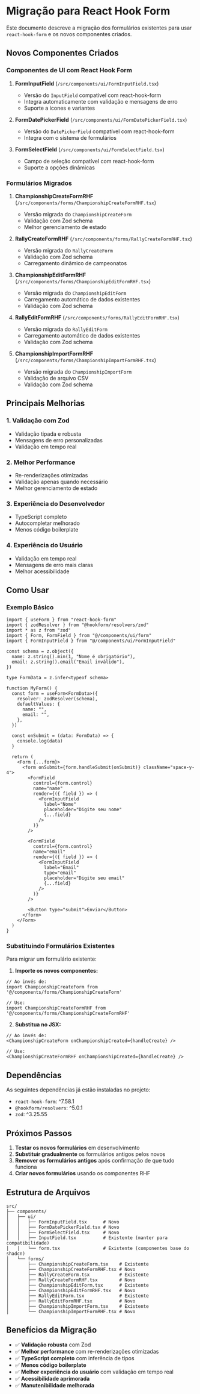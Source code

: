 # Migração para React Hook Form

Este documento descreve a migração dos formulários existentes para usar `react-hook-form` e os novos componentes criados.

## Novos Componentes Criados

### Componentes de UI com React Hook Form

1. **FormInputField** (`/src/components/ui/FormInputField.tsx`)
   - Versão do `InputField` compatível com react-hook-form
   - Integra automaticamente com validação e mensagens de erro
   - Suporte a ícones e variantes

2. **FormDatePickerField** (`/src/components/ui/FormDatePickerField.tsx`)
   - Versão do `DatePickerField` compatível com react-hook-form
   - Integra com o sistema de formulários

3. **FormSelectField** (`/src/components/ui/FormSelectField.tsx`)
   - Campo de seleção compatível com react-hook-form
   - Suporte a opções dinâmicas

### Formulários Migrados

1. **ChampionshipCreateFormRHF** (`/src/components/forms/ChampionshipCreateFormRHF.tsx`)
   - Versão migrada do `ChampionshipCreateForm`
   - Validação com Zod schema
   - Melhor gerenciamento de estado

2. **RallyCreateFormRHF** (`/src/components/forms/RallyCreateFormRHF.tsx`)
   - Versão migrada do `RallyCreateForm`
   - Validação com Zod schema
   - Carregamento dinâmico de campeonatos

3. **ChampionshipEditFormRHF** (`/src/components/forms/ChampionshipEditFormRHF.tsx`)
   - Versão migrada do `ChampionshipEditForm`
   - Carregamento automático de dados existentes
   - Validação com Zod schema

4. **RallyEditFormRHF** (`/src/components/forms/RallyEditFormRHF.tsx`)
   - Versão migrada do `RallyEditForm`
   - Carregamento automático de dados existentes
   - Validação com Zod schema

5. **ChampionshipImportFormRHF** (`/src/components/forms/ChampionshipImportFormRHF.tsx`)
   - Versão migrada do `ChampionshipImportForm`
   - Validação de arquivo CSV
   - Validação com Zod schema

## Principais Melhorias

### 1. Validação com Zod
- Validação tipada e robusta
- Mensagens de erro personalizadas
- Validação em tempo real

### 2. Melhor Performance
- Re-renderizações otimizadas
- Validação apenas quando necessário
- Melhor gerenciamento de estado

### 3. Experiência do Desenvolvedor
- TypeScript completo
- Autocompletar melhorado
- Menos código boilerplate

### 4. Experiência do Usuário
- Validação em tempo real
- Mensagens de erro mais claras
- Melhor acessibilidade

## Como Usar

### Exemplo Básico

```tsx
import { useForm } from "react-hook-form"
import { zodResolver } from "@hookform/resolvers/zod"
import * as z from "zod"
import { Form, FormField } from "@/components/ui/form"
import { FormInputField } from "@/components/ui/FormInputField"

const schema = z.object({
  name: z.string().min(1, "Nome é obrigatório"),
  email: z.string().email("Email inválido"),
})

type FormData = z.infer<typeof schema>

function MyForm() {
  const form = useForm<FormData>({
    resolver: zodResolver(schema),
    defaultValues: {
      name: "",
      email: "",
    },
  })

  const onSubmit = (data: FormData) => {
    console.log(data)
  }

  return (
    <Form {...form}>
      <form onSubmit={form.handleSubmit(onSubmit)} className="space-y-4">
        <FormField
          control={form.control}
          name="name"
          render={({ field }) => (
            <FormInputField
              label="Nome"
              placeholder="Digite seu nome"
              {...field}
            />
          )}
        />
        
        <FormField
          control={form.control}
          name="email"
          render={({ field }) => (
            <FormInputField
              label="Email"
              type="email"
              placeholder="Digite seu email"
              {...field}
            />
          )}
        />
        
        <Button type="submit">Enviar</Button>
      </form>
    </Form>
  )
}
```

### Substituindo Formulários Existentes

Para migrar um formulário existente:

1. **Importe os novos componentes:**
```tsx
// Ao invés de:
import ChampionshipCreateForm from '@/components/forms/ChampionshipCreateForm'

// Use:
import ChampionshipCreateFormRHF from '@/components/forms/ChampionshipCreateFormRHF'
```

2. **Substitua no JSX:**
```tsx
// Ao invés de:
<ChampionshipCreateForm onChampionshipCreated={handleCreate} />

// Use:
<ChampionshipCreateFormRHF onChampionshipCreated={handleCreate} />
```

## Dependências

As seguintes dependências já estão instaladas no projeto:

- `react-hook-form`: ^7.58.1
- `@hookform/resolvers`: ^5.0.1
- `zod`: ^3.25.55

## Próximos Passos

1. **Testar os novos formulários** em desenvolvimento
2. **Substituir gradualmente** os formulários antigos pelos novos
3. **Remover os formulários antigos** após confirmação de que tudo funciona
4. **Criar novos formulários** usando os componentes RHF

## Estrutura de Arquivos

```
src/
├── components/
│   ├── ui/
│   │   ├── FormInputField.tsx      # Novo
│   │   ├── FormDatePickerField.tsx # Novo
│   │   ├── FormSelectField.tsx     # Novo
│   │   ├── InputField.tsx          # Existente (manter para compatibilidade)
│   │   └── form.tsx                # Existente (componentes base do shadcn)
│   └── forms/
│       ├── ChampionshipCreateForm.tsx    # Existente
│       ├── ChampionshipCreateFormRHF.tsx # Novo
│       ├── RallyCreateForm.tsx           # Existente
│       ├── RallyCreateFormRHF.tsx        # Novo
│       ├── ChampionshipEditForm.tsx      # Existente
│       ├── ChampionshipEditFormRHF.tsx   # Novo
│       ├── RallyEditForm.tsx             # Existente
│       ├── RallyEditFormRHF.tsx          # Novo
│       ├── ChampionshipImportForm.tsx    # Existente
│       └── ChampionshipImportFormRHF.tsx # Novo
```

## Benefícios da Migração

- ✅ **Validação robusta** com Zod
- ✅ **Melhor performance** com re-renderizações otimizadas
- ✅ **TypeScript completo** com inferência de tipos
- ✅ **Menos código boilerplate**
- ✅ **Melhor experiência do usuário** com validação em tempo real
- ✅ **Acessibilidade aprimorada**
- ✅ **Manutenibilidade melhorada**